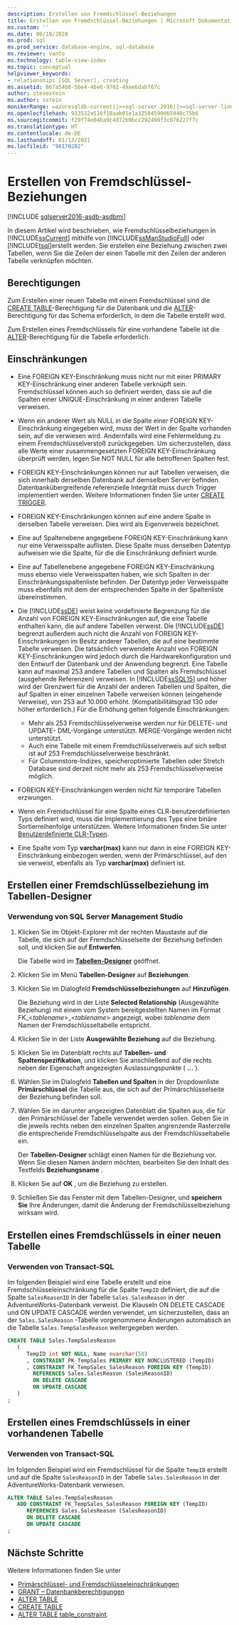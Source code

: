 ```yaml
---
description: Erstellen von Fremdschlüssel-Beziehungen
title: Erstellen von Fremdschlüssel-Beziehungen | Microsoft Dokumentation
ms.custom: ''
ms.date: 06/19/2020
ms.prod: sql
ms.prod_service: database-engine, sql-database
ms.reviewer: vanto
ms.technology: table-view-index
ms.topic: conceptual
helpviewer_keywords:
- relationships [SQL Server], creating
ms.assetid: 867a54b8-5be4-46e6-9702-49ae6dabf67c
author: stevestein
ms.author: sstein
monikerRange: =azuresqldb-current||>=sql-server-2016||>=sql-server-linux-2017||=azuresqldb-mi-current
ms.openlocfilehash: 933532a516f18aab01e1a32584590d65940c75b6
ms.sourcegitcommit: f29f74e04ba9c4d72b9bcc292490f3c076227f7c
ms.translationtype: HT
ms.contentlocale: de-DE
ms.lasthandoff: 01/13/2021
ms.locfileid: "98170202"
---
```

# <a name="create-foreign-key-relationships"></a>Erstellen von Fremdschlüssel-Beziehungen


[!INCLUDE [sqlserver2016-asdb-asdbmi](../../includes/applies-to-version/sqlserver2016-asdb-asdbmi.md)]

In diesem Artikel wird beschrieben, wie Fremdschlüsselbeziehungen in [!INCLUDE[ssCurrent](../../includes/sscurrent-md.md)] mithilfe von [!INCLUDE[ssManStudioFull](../../includes/ssmanstudiofull-md.md)] oder [!INCLUDE[tsql](../../includes/tsql-md.md)]erstellt werden. Sie erstellen eine Beziehung zwischen zwei Tabellen, wenn Sie die Zeilen der einen Tabelle mit den Zeilen der anderen Tabelle verknüpfen möchten.

## <a name="permissions"></a>Berechtigungen

Zum Erstellen einer neuen Tabelle mit einem Fremdschlüssel sind die [CREATE TABLE](../../t-sql/statements/create-table-transact-sql.md)-Berechtigung für die Datenbank und die [ALTER](../../t-sql/statements/alter-schema-transact-sql.md)-Berechtigung für das Schema erforderlich, in dem die Tabelle erstellt wird.

Zum Erstellen eines Fremdschlüssels für eine vorhandene Tabelle ist die [ALTER](../../t-sql/statements/alter-table-transact-sql.md)-Berechtigung für die Tabelle erforderlich.

## <a name="limits-and-restrictions"></a><a name="BeforeYouBegin"></a> Einschränkungen

- Eine FOREIGN KEY-Einschränkung muss nicht nur mit einer PRIMARY KEY-Einschränkung einer anderen Tabelle verknüpft sein. Fremdschlüssel können auch so definiert werden, dass sie auf die Spalten einer UNIQUE-Einschränkung in einer anderen Tabelle verweisen.
- Wenn ein anderer Wert als NULL in die Spalte einer FOREIGN KEY-Einschränkung eingegeben wird, muss der Wert in der Spalte vorhanden sein, auf die verwiesen wird. Andernfalls wird eine Fehlermeldung zu einem Fremdschlüsselverstoß zurückgegeben. Um sicherzustellen, dass alle Werte einer zusammengesetzten FOREIGN KEY-Einschränkung überprüft werden, legen Sie NOT NULL für alle betroffenen Spalten fest.
- FOREIGN KEY-Einschränkungen können nur auf Tabellen verweisen, die sich innerhalb derselben Datenbank auf demselben Server befinden. Datenbankübergreifende referenzielle Integrität muss durch Trigger implementiert werden. Weitere Informationen finden Sie unter [CREATE TRIGGER](../../t-sql/statements/create-trigger-transact-sql.md).
- FOREIGN KEY-Einschränkungen können auf eine andere Spalte in derselben Tabelle verweisen. Dies wird als Eigenverweis bezeichnet.
- Eine auf Spaltenebene angegebene FOREIGN KEY-Einschränkung kann nur eine Verweisspalte auflisten. Diese Spalte muss denselben Datentyp aufweisen wie die Spalte, für die die Einschränkung definiert wurde.
- Eine auf Tabellenebene angegebene FOREIGN KEY-Einschränkung muss ebenso viele Verweisspalten haben, wie sich Spalten in der Einschränkungsspaltenliste befinden. Der Datentyp jeder Verweisspalte muss ebenfalls mit dem der entsprechenden Spalte in der Spaltenliste übereinstimmen.
- Die [!INCLUDE[ssDE](../../includes/ssde-md.md)] weist keine vordefinierte Begrenzung für die Anzahl von FOREIGN KEY-Einschränkungen auf, die eine Tabelle enthalten kann, die auf andere Tabellen verweist. Die [!INCLUDE[ssDE](../../includes/ssde-md.md)] begrenzt außerdem auch nicht die Anzahl von FOREIGN KEY-Einschränkungen im Besitz anderer Tabellen, die auf eine bestimmte Tabelle verweisen. Die tatsächlich verwendete Anzahl von FOREIGN KEY-Einschränkungen wird jedoch durch die Hardwarekonfiguration und den Entwurf der Datenbank und der Anwendung begrenzt. Eine Tabelle kann auf maximal 253 andere Tabellen und Spalten als Fremdschlüssel (ausgehende Referenzen) verweisen. In [!INCLUDE[ssSQL15](../../includes/sssql16-md.md)] und höher wird der Grenzwert für die Anzahl der anderen Tabellen und Spalten, die auf Spalten in einer einzelnen Tabelle verweisen können (eingehende Verweise), von 253 auf 10.000 erhöht. (Kompatibilitätsgrad 130 oder höher erforderlich.) Für die Erhöhung gelten folgende Einschränkungen:

  - Mehr als 253 Fremdschlüsselverweise werden nur für DELETE- und UPDATE- DML-Vorgänge unterstützt. MERGE-Vorgänge werden nicht unterstützt.
  - Auch eine Tabelle mit einem Fremdschlüsselverweis auf sich selbst ist auf 253 Fremdschlüsselverweise beschränkt.
  - Für Columnstore-Indizes, speicheroptimierte Tabellen oder Stretch Database sind derzeit nicht mehr als 253 Fremdschlüsselverweise möglich.

- FOREIGN KEY-Einschränkungen werden nicht für temporäre Tabellen erzwungen.
- Wenn ein Fremdschlüssel für eine Spalte eines CLR-benutzerdefinierten Typs definiert wird, muss die Implementierung des Typs eine binäre Sortierreihenfolge unterstützen. Weitere Informationen finden Sie unter [Benutzerdefinierte CLR-Typen](../../relational-databases/clr-integration-database-objects-user-defined-types/clr-user-defined-types.md).
- Eine Spalte vom Typ **varchar(max)** kann nur dann in eine FOREIGN KEY-Einschränkung einbezogen werden, wenn der Primärschlüssel, auf den sie verweist, ebenfalls als Typ **varchar(max)** definiert ist.

## <a name="create-a-foreign-key-relationship-in-table-designer"></a>Erstellen einer Fremdschlüsselbeziehung im Tabellen-Designer

### <a name="using-sql-server-management-studio"></a>Verwendung von SQL Server Management Studio

1. Klicken Sie im Objekt-Explorer mit der rechten Maustaste auf die Tabelle, die sich auf der Fremdschlüsselseite der Beziehung befinden soll, und klicken Sie auf **Entwerfen**.

   Die Tabelle wird im [**Tabellen-Designer**](../../ssms/visual-db-tools/design-tables-visual-database-tools.md) geöffnet.
2. Klicken Sie im Menü **Tabellen-Designer** auf **Beziehungen**.
3. Klicken Sie im Dialogfeld **Fremdschlüsselbeziehungen** auf **Hinzufügen**.

   Die Beziehung wird in der Liste **Selected Relationship** (Ausgewählte Beziehung) mit einem vom System bereitgestellten Namen im Format FK_\<*tablename*>_\<*tablename*> angezeigt, wobei *tablename* dem Namen der Fremdschlüsseltabelle entspricht.
4. Klicken Sie in der Liste **Ausgewählte Beziehung** auf die Beziehung.
5. Klicken Sie im Datenblatt rechts auf **Tabellen- und Spaltenspezifikation**, und klicken Sie anschließend auf die rechts neben der Eigenschaft angezeigten Auslassungspunkte ( **...** ).
6. Wählen Sie im Dialogfeld **Tabellen und Spalten** in der Dropdownliste **Primärschlüssel** die Tabelle aus, die sich auf der Primärschlüsselseite der Beziehung befinden soll.
7. Wählen Sie im darunter angezeigten Datenblatt die Spalten aus, die für den Primärschlüssel der Tabelle verwendet werden sollen. Geben Sie in die jeweils rechts neben den einzelnen Spalten angrenzende Rasterzelle die entsprechende Fremdschlüsselspalte aus der Fremdschlüsseltabelle ein.

   Der **Tabellen-Designer** schlägt einen Namen für die Beziehung vor. Wenn Sie diesen Namen ändern möchten, bearbeiten Sie den Inhalt des Textfelds **Beziehungsname** .
8. Klicken Sie auf **OK** , um die Beziehung zu erstellen.
9. Schließen Sie das Fenster mit dem Tabellen-Designer, und **speichern Sie** Ihre Änderungen, damit die Änderung der Fremdschlüsselbeziehung wirksam wird.

## <a name="create-a-foreign-key-in-a-new-table"></a>Erstellen eines Fremdschlüssels in einer neuen Tabelle

### <a name="using-transact-sql"></a>Verwenden von Transact-SQL

Im folgenden Beispiel wird eine Tabelle erstellt und eine Fremdschlüsseleinschränkung für die Spalte `TempID` definiert, die auf die Spalte `SalesReasonID` in der Tabelle `Sales.SalesReason` in der AdventureWorks-Datenbank verweist. Die Klauseln ON DELETE CASCADE und ON UPDATE CASCADE werden verwendet, um sicherzustellen, dass an der `Sales.SalesReason` -Tabelle vorgenommene Änderungen automatisch an die Tabelle `Sales.TempSalesReason` weitergegeben werden.    

```sql
CREATE TABLE Sales.TempSalesReason 
   (
      TempID int NOT NULL, Name nvarchar(50)
      , CONSTRAINT PK_TempSales PRIMARY KEY NONCLUSTERED (TempID)
      , CONSTRAINT FK_TempSales_SalesReason FOREIGN KEY (TempID)
        REFERENCES Sales.SalesReason (SalesReasonID)
        ON DELETE CASCADE
        ON UPDATE CASCADE
   )
;
```

## <a name="create-a-foreign-key-in-an-existing-table"></a>Erstellen eines Fremdschlüssels in einer vorhandenen Tabelle

### <a name="using-transact-sql"></a>Verwenden von Transact-SQL
Im folgenden Beispiel wird ein Fremdschlüssel für die Spalte `TempID` erstellt und auf die Spalte `SalesReasonID` in der Tabelle `Sales.SalesReason` in der AdventureWorks-Datenbank verwiesen.

```sql
ALTER TABLE Sales.TempSalesReason
   ADD CONSTRAINT FK_TempSales_SalesReason FOREIGN KEY (TempID)
      REFERENCES Sales.SalesReason (SalesReasonID)
      ON DELETE CASCADE
      ON UPDATE CASCADE
;
```

## <a name="next-steps"></a>Nächste Schritte

Weitere Informationen finden Sie unter

- [Primärschlüssel- und Fremdschlüsseleinschränkungen](primary-and-foreign-key-constraints.md)
- [GRANT – Datenbankberechtigungen](../../t-sql/statements/grant-database-permissions-transact-sql.md)
- [ALTER TABLE](../../t-sql/statements/alter-table-transact-sql.md)
- [CREATE TABLE](../../t-sql/statements/create-table-transact-sql.md)
- [ALTER TABLE table_constraint](../../t-sql/statements/alter-table-table-constraint-transact-sql.md).

